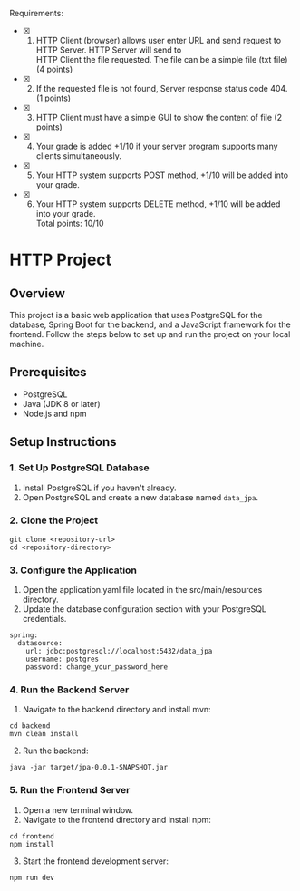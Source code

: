 Requirements:
- [x] 1. HTTP Client (browser) allows user enter URL and send request to HTTP Server. HTTP Server will send to<br />
HTTP Client the file requested. The file can be a simple file (txt file) (4 points)
- [x] 2. If the requested file is not found, Server response status code 404. (1 points) 
- [x] 3. HTTP Client must have a simple GUI to show the content of file (2 points)
- [x] 4. Your grade is added +1/10 if your server program supports many clients simultaneously.
- [x] 5. Your HTTP system supports POST method, +1/10 will be added into your grade.
- [x] 6. Your HTTP system supports DELETE method, +1/10 will be added into your grade.<br />
Total points: 10/10

# HTTP Project

## Overview

This project is a basic web application that uses PostgreSQL for the database, Spring Boot for the backend, and a JavaScript framework for the frontend. Follow the steps below to set up and run the project on your local machine.

## Prerequisites

- PostgreSQL
- Java (JDK 8 or later)
- Node.js and npm

## Setup Instructions

### 1. Set Up PostgreSQL Database

1. Install PostgreSQL if you haven't already.
2. Open PostgreSQL and create a new database named `data_jpa`.

### 2. Clone the Project

```
git clone <repository-url>
cd <repository-directory>
```

### 3. Configure the Application

1. Open the application.yaml file located in the src/main/resources directory.
2. Update the database configuration section with your PostgreSQL credentials.
```
spring:
  datasource:
    url: jdbc:postgresql://localhost:5432/data_jpa
    username: postgres
    password: change_your_password_here
```

### 4. Run the Backend Server

1. Navigate to the backend directory and install mvn:
```
cd backend
mvn clean install
```
2. Run the backend:
```
java -jar target/jpa-0.0.1-SNAPSHOT.jar
```

### 5. Run the Frontend Server

1. Open a new terminal window.
2. Navigate to the frontend directory and install npm:   
```
cd frontend
npm install
```
3. Start the frontend development server:
```
npm run dev
```
